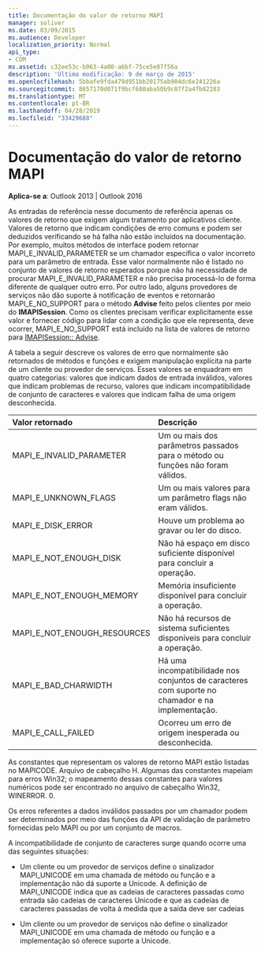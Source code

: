 ```yaml
---
title: Documentação do valor de retorno MAPI
manager: soliver
ms.date: 03/09/2015
ms.audience: Developer
localization_priority: Normal
api_type:
- COM
ms.assetid: c32ee53c-b063-4a00-a6bf-75ce5e07f56a
description: 'Última modificação: 9 de março de 2015'
ms.openlocfilehash: 5bbafe9fda479d951bb20175ab904dc6e241226a
ms.sourcegitcommit: 8657170d071f9bcf680aba50b9c07f2a4fb82283
ms.translationtype: MT
ms.contentlocale: pt-BR
ms.lasthandoff: 04/28/2019
ms.locfileid: "33429688"
---
```

# <a name="mapi-return-value-documentation"></a>Documentação do valor de retorno MAPI

  
  
**Aplica-se a**: Outlook 2013 | Outlook 2016 
  
As entradas de referência nesse documento de referência apenas os valores de retorno que exigem algum tratamento por aplicativos cliente. Valores de retorno que indicam condições de erro comuns e podem ser deduzidos verificando se há falha não estão incluídos na documentação. Por exemplo, muitos métodos de interface podem retornar MAPI_E_INVALID_PARAMETER se um chamador especifica o valor incorreto para um parâmetro de entrada. Esse valor normalmente não é listado no conjunto de valores de retorno esperados porque não há necessidade de procurar MAPI_E_INVALID_PARAMETER e não precisa processá-lo de forma diferente de qualquer outro erro. Por outro lado, alguns provedores de serviços não dão suporte à notificação de eventos e retornarão MAPI_E_NO_SUPPORT para o método **Advise** feito pelos clientes por meio do **IMAPISession**. Como os clientes precisam verificar explicitamente esse valor e fornecer código para lidar com a condição que ele representa, deve ocorrer, MAPI_E_NO_SUPPORT está incluído na lista de valores de retorno para [IMAPISession:: Advise](imapisession-advise.md).
  
A tabela a seguir descreve os valores de erro que normalmente são retornados de métodos e funções e exigem manipulação explícita na parte de um cliente ou provedor de serviços. Esses valores se enquadram em quatro categorias: valores que indicam dados de entrada inválidos, valores que indicam problemas de recurso, valores que indicam incompatibilidade de conjunto de caracteres e valores que indicam falha de uma origem desconhecida.
  
|**Valor retornado**|**Descrição**|
|:-----|:-----|
|MAPI_E_INVALID_PARAMETER  <br/> |Um ou mais dos parâmetros passados para o método ou funções não foram válidos.  <br/> |
|MAPI_E_UNKNOWN_FLAGS  <br/> |Um ou mais valores para um parâmetro flags não eram válidos.  <br/> |
|MAPI_E_DISK_ERROR  <br/> |Houve um problema ao gravar ou ler do disco.  <br/> |
|MAPI_E_NOT_ENOUGH_DISK  <br/> |Não há espaço em disco suficiente disponível para concluir a operação.  <br/> |
|MAPI_E_NOT_ENOUGH_MEMORY  <br/> |Memória insuficiente disponível para concluir a operação.  <br/> |
|MAPI_E_NOT_ENOUGH_RESOURCES  <br/> |Não há recursos de sistema suficientes disponíveis para concluir a operação.  <br/> |
|MAPI_E_BAD_CHARWIDTH  <br/> |Há uma incompatibilidade nos conjuntos de caracteres com suporte no chamador e na implementação.  <br/> |
|MAPI_E_CALL_FAILED  <br/> |Ocorreu um erro de origem inesperada ou desconhecida.  <br/> |
   
As constantes que representam os valores de retorno MAPI estão listadas no MAPICODE. Arquivo de cabeçalho H. Algumas das constantes mapeiam para erros Win32; o mapeamento dessas constantes para valores numéricos pode ser encontrado no arquivo de cabeçalho Win32, WINERROR. 0.
  
Os erros referentes a dados inválidos passados por um chamador podem ser determinados por meio das funções da API de validação de parâmetro fornecidas pelo MAPI ou por um conjunto de macros. 
  
A incompatibilidade de conjunto de caracteres surge quando ocorre uma das seguintes situações:
  
- Um cliente ou um provedor de serviços define o sinalizador MAPI_UNICODE em uma chamada de método ou função e a implementação não dá suporte a Unicode. A definição de MAPI_UNICODE indica que as cadeias de caracteres passadas como entrada são cadeias de caracteres Unicode e que as cadeias de caracteres passadas de volta à medida que a saída deve ser cadeias
    
- Um cliente ou um provedor de serviços não define o sinalizador MAPI_UNICODE em uma chamada de método ou função e a implementação só oferece suporte a Unicode.
    

